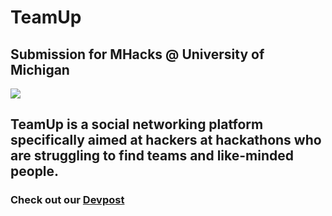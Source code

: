 # TeamUp

## Submission for MHacks @ University of Michigan 

<img src="https://pbs.twimg.com/media/GYf6Y-SWkAAZRwL.jpg"/>

## TeamUp is a social networking platform specifically aimed at hackers at hackathons who are struggling to find teams and like-minded people.

### Check out our [Devpost](https://devpost.com/software/teamup-ltzvam)

